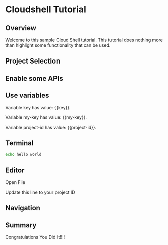 # Cloudshell Tutorial
<walkthrough-devshell-precreate/>


## Overview

Welcome to this sample Cloud Shell tutorial. This tutorial does nothing more than highlight some functionality that can be used. 

## Project Selection
<walkthrough-project-setup></walkthrough-project-setup>



<walkthrough-open-cloud-shell-button/>


## Enable some APIs
<walkthrough-enable-apis apis="compute.googleapis.com,
    dataflow,
    cloudresourcemanager.googleapis.com,
    logging,
    storage_component,
    storage_api,
    bigquery,
    pubsub"></walkthrough-enable-apis>


## Use variables
<walkthrough-watcher-constant key="my-key" value="Hello Google"/>

<!-- {% setvar key "value" %} -->
<!-- {% setvar project-id "[PROJECT]" %} -->

Variable key has value: {{key}}.

Variable my-key has value: {{my-key}}.

Variable project-id has value: {{project-id}}.




## Terminal

```bash
echo hello world

```

## Editor

<walkthrough-editor-open-file filePath="cloudshell_open/cloudshell-tutorial/README.md">Open File</walkthrough-editor-open-file>


<walkthrough-editor-select-line filePath="cloudshell_open/cloudshell-tutorial/README.md" startLine="2" endLine="2" startCharacterOffset="0" endCharacterOffset="3">
Update this line to your project ID
</walkthrough-editor-select-line>

## Navigation 

<walkthrough-menu-navigation sectionId="BILLING_SECTION"/>

## Summary

Congratulations You Did It!!!!

<walkthrough-conclusion-trophy/>